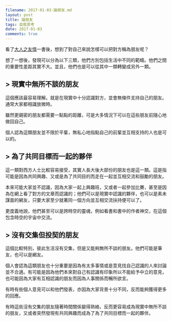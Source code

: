 ```yaml
---
filename: 2017-01-03-論朋友.md
layout: post
title: 論朋友
tags: 自我思考
date: 2017-01-03
comments: true
---
```

看了[大人之友情](http://www.books.com.tw/products/0010733419)一書後，想到了對自己來說怎樣可以把對方稱為朋友呢？

想了一想後，發現可以分為以下三類，他們方別包括生活中不同的範疇。他們之間的重要性差距其實不大。並且，他們也是可以從其中一類轉變成另外一類。

## > 現實中無所不談的朋友

這個應該最容易理解。就是在現實中十分認識對方，並會無條件支持自己的朋友。通常大家都相識放微時。

雖然更親密的朋友都需要一點點的距離，可是大多情況下可以在這些朋友前隨心地做回自己。

個人認為這類朋友並不限於平輩，無私心地指點自己的前輩並互相支持的人也是可以的。

## > 為了共同目標而一起的夥伴

這一類對西方人士比較容易接受，其實人長大後大部份的朋友也是這一類。這是指可能是因為共同興趣、又或是為了共同目的而走在一起並互相交流和鼓勵的朋友。

本來可能大家並不認識，因為大家一起上興趣班，又或者一起參加比賽，甚至是因為在網上看了對方的文章而認識的；他們可以是現實中認識的夥伴，也可以是素未謀面的網友，只要大家至少就著同一個方向並互相交流扶持便可以了。

更度義地說，他們甚至可以是誇時空的靈魂，例如看書和書中的作者神交，在這個包含時空的宇宙中交流。

## > 沒有交集但投契的朋友

這個比較特別，彼此生活沒有交集，但是又能夠無所不談的朋友。他們可能是筆友，也可以是網友。

個人會認為這類朋友也十分重要是因為有太多事情或是意見找自己認識的人來討論並不合適。有可能是因為他們本來對自己有認識有印象所以不能給予中立的意見，也可能因為大家有互相認識的朋友而因為人事關係而暢所欲言。

有時有些個人意見可以和他們發表，亦因為大家背景十分不同，反而能夠獲得更多的回應。

有時這些沒有交集的朋友隨著時間關係變得熟絡，反而更容易成為現實中無所不談的朋友，又或者突然發現有共同興趣而成為了為了共同目標而一起的夥伴。